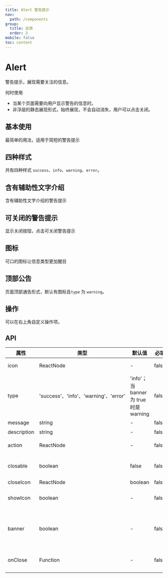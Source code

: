 ```yaml
---
title: Alert 警告提示
nav:
  path: /components
group:
  title: 反馈
  order: 3
mobile: false
toc: content
---
```


# Alert

警告提示，展现需要关注的信息。

何时使用

- 当某个页面需要向用户显示警告的信息时。
- 非浮层的静态展现形式，始终展现，不会自动消失，用户可以点击关闭。

## 基本使用

最简单的用法，适用于简短的警告提示

<code src="./demos/demo1.tsx"></code>

## 四种样式

共有四种样式 `success`、`info`、`warning`、`error`。

<code src="./demos/demo2.tsx"></code>

## 含有辅助性文字介绍

含有辅助性文字介绍的警告提示

<code src="./demos/demo3.tsx"></code>

## 可关闭的警告提示

显示关闭按钮，点击可关闭警告提示

<code src="./demos/demo4.tsx"></code>

## 图标

可口的图标让信息类型更加醒目

<code src="./demos/demo5.tsx"></code>

## 顶部公告

页面顶部通告形式，默认有图标且`type` 为 `warning`。

<code src="./demos/demo6.tsx"></code>

## 操作

可以在右上角自定义操作项。

<code src="./demos/demo7.tsx"></code>

## API

| 属性        | 类型                                  | 默认值                                 | 必填  | 说明                         |
| ----------- | ------------------------------------- | -------------------------------------- | ----- | ---------------------------- |
| icon        | ReactNode                             | -                                      | false | 自定义 icon                  |
| type        | 'success'、'info'、'warning'、'error' | 'info'；当 banner 为 true 时是 warning | false | 警告提示类型                 |
| message     | string                                | -                                      | false | 消息                         |
| description | string                                | -                                      | false | 描述                         |
| action      | ReactNode                             | -                                      | false | 自定义操作                   |
| closable    | boolean                               | false                                  | false | 是否展示关闭按钮             |
| closeIcon   | ReactNode                             | boolean                                | false | false                        | 默认不展示关闭按钮，也可以自定义关按钮 |
| showIcon    | boolean                               | -                                      | false | 是否显示默认 icon            |
| banner      | boolean                               | -                                      | false | 是否是 banner 类型的警告提示 |
| onClose     | Function                              | -                                      | false | 关闭警告提示的回调           |
